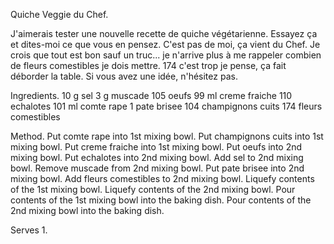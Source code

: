 Quiche Veggie du Chef.

J'aimerais tester une nouvelle recette de quiche végétarienne. Essayez ça et dites-moi ce que vous en pensez. C'est pas de moi, ça vient du Chef. Je crois que tout est bon sauf un truc... je n'arrive plus à me rappeler combien de fleurs comestibles je dois mettre. 174 c'est trop je pense, ça fait déborder la table. Si vous avez une idée, n'hésitez pas. 

Ingredients.
10 g sel
3 g muscade
105 oeufs
99 ml creme fraiche
110 echalotes
101 ml comte rape
1 pate brisee
104 champignons cuits
174 fleurs comestibles

Method.
Put comte rape into 1st mixing bowl.
Put champignons cuits into 1st mixing bowl. 
Put creme fraiche into 1st mixing bowl. 
Put oeufs into 2nd mixing bowl.
Put echalotes into 2nd mixing bowl. 
Add sel to 2nd mixing bowl.
Remove muscade from 2nd mixing bowl.
Put pate brisee into 2nd mixing bowl.
Add fleurs comestibles to 2nd mixing bowl.
Liquefy contents of the 1st mixing bowl. 
Liquefy contents of the 2nd mixing bowl.
Pour contents of the 1st mixing bowl into the baking dish.
Pour contents of the 2nd mixing bowl into the baking dish.

Serves 1.
